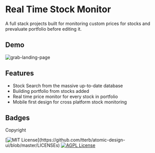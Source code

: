 
# Real Time Stock Monitor

A full stack projects built for monitoring custom prices for stocks and prevaluate portfolio before editing it. 
## Demo
![grab-landing-page](https://user-images.githubusercontent.com/57332034/134599379-84270b3d-1b99-4c53-97ac-f6322bfc72ae.gif)


## Features

- Stock Search from the massive up-to-date database
- Building portfolio from stocks added
- Real time price monitor for every stock in portfolio
- Mobile first design for cross platform stock monitoring

  
## Badges

Copyright 

[![MIT License](https://img.shields.io/apm/l/atomic-design-ui.svg?)](https://github.com/tterb/atomic-design-ui/blob/master/LICENSEs)
[![AGPL License](https://img.shields.io/badge/license-AGPL-blue.svg)](http://www.gnu.org/licenses/agpl-3.0)

  

